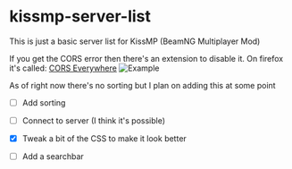 
# kissmp-server-list

This is just a basic server list for KissMP (BeamNG Multiplayer Mod)

  If you get the CORS error then there's an extension to disable it. On firefox it's called: [CORS Everywhere](https://addons.mozilla.org/en-GB/firefox/addon/cors-everywhere/)
![Example](https://imgur.com/L50uA05.png)

As of right now there's no sorting but I plan on adding this at some point

- [ ] Add sorting

- [ ] Connect to server (I think it's possible)

- [x] Tweak a bit of the CSS to make it look better

- [ ] Add a searchbar
